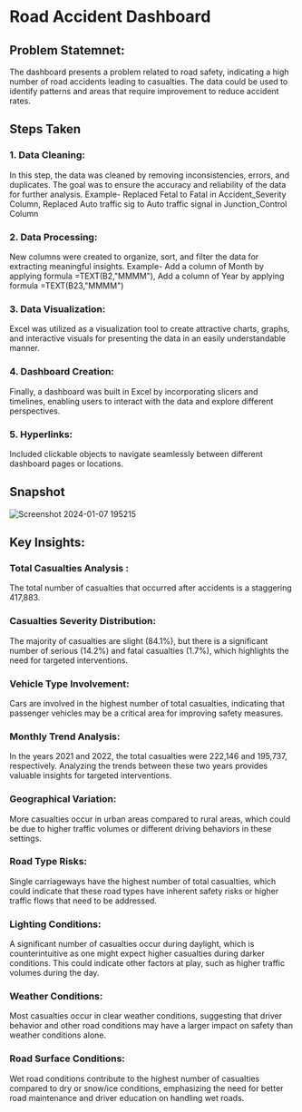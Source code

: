# Road Accident Dashboard

##  Problem Statemnet:
The dashboard presents a problem related to road safety, indicating a high number of road accidents leading to casualties. The data could be used to identify patterns and areas that require improvement to reduce accident rates.


## Steps Taken
### 1.	Data Cleaning:
 In this step, the data was cleaned by removing inconsistencies, errors, and duplicates. The goal was to ensure the accuracy and reliability of the data for further analysis. Example- Replaced Fetal to Fatal in Accident_Severity Column, Replaced Auto traffic sig to Auto traffic signal in Junction_Control Column 

### 2.	Data Processing: 
New columns were created to organize, sort, and filter the data for extracting meaningful insights. Example- Add a column of Month by applying formula =TEXT(B2,"MMMM"), Add a column of Year by applying formula =TEXT(B23,"MMMM") 

### 3.	Data Visualization: 
Excel was utilized as a visualization tool to create attractive charts, graphs, and interactive visuals for presenting the data in an easily understandable manner.

### 4.	Dashboard Creation: 
Finally, a dashboard was built in Excel by incorporating slicers and timelines, enabling users to interact with the data and explore different perspectives.

### 5.	Hyperlinks: 
Included clickable objects to navigate seamlessly between different dashboard pages or locations.

## Snapshot
![Screenshot 2024-01-07 195215](https://github.com/missrakhi/Road-Accident-Dashboard/assets/154977141/23c921ac-c361-42f8-ba8e-9e903ad7a3c4)


## Key Insights:
### Total Casualties Analysis : 
The total number of casualties that occurred after accidents is a staggering 417,883.

### Casualties Severity Distribution: 
The majority of casualties are slight (84.1%), but there is a significant number of serious (14.2%) and fatal casualties (1.7%), which highlights the need for targeted interventions.

### Vehicle Type Involvement: 
Cars are involved in the highest number of total casualties, indicating that passenger vehicles may be a critical area for improving safety measures.

### Monthly Trend Analysis: 
In the years 2021 and 2022, the total casualties were 222,146 and 195,737, respectively. Analyzing the trends between these two years provides valuable insights for targeted interventions.

### Geographical Variation: 
More casualties occur in urban areas compared to rural areas, which could be due to higher traffic volumes or different driving behaviors in these settings.

### Road Type Risks: 
Single carriageways have the highest number of total casualties, which could indicate that these road types have inherent safety risks or higher traffic flows that need to be addressed.

### Lighting Conditions: 
A significant number of casualties occur during daylight, which is counterintuitive as one might expect higher casualties during darker conditions. This could indicate other factors at play, such as higher traffic volumes during the day.

### Weather Conditions: 
Most casualties occur in clear weather conditions, suggesting that driver behavior and other road conditions may have a larger impact on safety than weather conditions alone.

### Road Surface Conditions: 
Wet road conditions contribute to the highest number of casualties compared to dry or snow/ice conditions, emphasizing the need for better road maintenance and driver education on handling wet roads.















